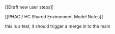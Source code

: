 [[Draft new user steps]]

[[PHAC / HC Shared Environment Model Notes]]


this is a test, it should trigger a merge in to the main   